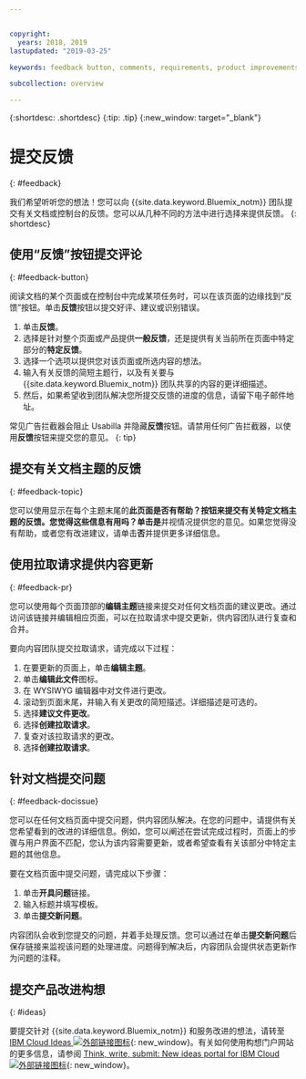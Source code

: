 ```yaml
---


copyright:
  years: 2018, 2019
lastupdated: "2019-03-25"

keywords: feedback button, comments, requirements, product improvements

subcollection: overview

---
```


{:shortdesc: .shortdesc}
{:tip: .tip}
{:new_window: target="_blank"}

# 提交反馈
{: #feedback}

我们希望听听您的想法！您可以向 {{site.data.keyword.Bluemix_notm}} 团队提交有关文档或控制台的反馈。您可以从几种不同的方法中进行选择来提供反馈。
{: shortdesc}

## 使用“反馈”按钮提交评论
{: #feedback-button}

阅读文档的某个页面或在控制台中完成某项任务时，可以在该页面的边缘找到“反馈”按钮。单击**反馈**按钮以提交好评、建议或识别错误。

1. 单击**反馈**。
2. 选择是针对整个页面或产品提供**一般反馈**，还是提供有关当前所在页面中特定部分的**特定反馈**。
3. 选择一个选项以提供您对该页面或所选内容的想法。
4. 输入有关反馈的简短主题行，以及有关要与 {{site.data.keyword.Bluemix_notm}} 团队共享的内容的更详细描述。
5. 然后，如果希望收到团队解决您所提交反馈的进度的信息，请留下电子邮件地址。

常见广告拦截器会阻止 Usabilla 并隐藏**反馈**按钮。请禁用任何广告拦截器，以使用**反馈**按钮来提交您的意见。
{: tip}

## 提交有关文档主题的反馈
{: #feedback-topic}

您可以使用显示在每个主题末尾的**此页面是否有帮助？**按钮来提交有关特定文档主题的反馈。您觉得这些信息有用吗？单击**是**并视情况提供您的意见。如果您觉得没有帮助，或者您有改进建议，请单击**否**并提供更多详细信息。  

## 使用拉取请求提供内容更新
{: #feedback-pr}

您可以使用每个页面顶部的**编辑主题**链接来提交对任何文档页面的建议更改。通过访问该链接并编辑相应页面，可以在拉取请求中提交更新，供内容团队进行复查和合并。 

要向内容团队提交拉取请求，请完成以下过程：

1. 在要更新的页面上，单击**编辑主题**。
2. 单击**编辑此文件**图标。
3. 在 WYSIWYG 编辑器中对文件进行更改。
4. 滚动到页面末尾，并输入有关更改的简短描述。详细描述是可选的。
5. 选择**建议文件更改**。
6. 选择**创建拉取请求**。
7. 复查对该拉取请求的更改。
8. 选择**创建拉取请求**。 

## 针对文档提交问题
{: #feedback-docissue}

您可以在任何文档页面中提交问题，供内容团队解决。在您的问题中，请提供有关您希望看到的改进的详细信息。例如，您可以阐述在尝试完成过程时，页面上的步骤与用户界面不匹配，您认为该内容需要更新，或者希望查看有关该部分中特定主题的其他信息。

要在文档页面中提交问题，请完成以下步骤：

1. 单击**开具问题**链接。
2. 输入标题并填写模板。
3. 单击**提交新问题**。 

内容团队会收到您提交的问题，并着手处理反馈。您可以通过在单击**提交新问题**后保存链接来监视该问题的处理进度。问题得到解决后，内容团队会提供状态更新作为问题的注释。

## 提交产品改进构想
{: #ideas}

要提交针对 {{site.data.keyword.Bluemix_notm}} 和服务改进的想法，请转至 [IBM Cloud Ideas ![外部链接图标](../icons/launch-glyph.svg)](https://ibmcloud.ideas.aha.io){: new_window}。有关如何使用构想门户网站的更多信息，请参阅 [Think, write, submit: New ideas portal for IBM Cloud ![外部链接图标](../icons/launch-glyph.svg)](https://developer.ibm.com/bluemix/2016/10/05/think-write-submit/){: new_window}。

